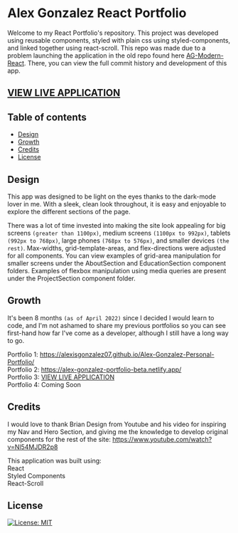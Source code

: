 # Alex Gonzalez React Portfolio
Welcome to my React Portfolio's repository. This project was developed using reusable components, styled with plain css using styled-components, and linked together using react-scroll. This repo was made due to a problem launching the application in the old repo found here [AG-Modern-React](https://github.com/AlexisGonzalez07/ag-modern-react). There, you can view the full commit history and development of this app.

## [VIEW LIVE APPLICATION](https://alex-gonzalez-portfolio.netlify.app/)

## Table of contents
  - [Design](#Design)
  - [Growth](#Growth)
  - [Credits](#Credits)
  - [License](#license)
  
## Design
This app was designed to be light on the eyes thanks to the dark-mode lover in me. With a sleek, clean look throughout, it is easy and enjoyable to explore the different sections of the page. <br>

There was a lot of time invested into making the site look appealing for big screens `(greater than 1100px)`, medium screens `(1100px to 992px)`, tablets `(992px to 768px)`, large phones `(768px to 576px)`, and smaller devices `(the rest)`. Max-widths, grid-template-areas, and flex-directions were adjusted for all components. You can view examples of grid-area manipulation for smaller screens under the AboutSection and EducationSection component folders. Examples of flexbox manipulation using media queries are present under the ProjectSection component folder.

## Growth
It's been 8 months `(as of April 2022)` since I decided I would learn to code, and I'm not ashamed to share my previous portfolios so you can see first-hand how far I've come as a developer, although I still have a long way to go.

Portfolio 1: https://alexisgonzalez07.github.io/Alex-Gonzalez-Personal-Portfolio/ <br>
Portfolio 2: https://alex-gonzalez-portfolio-beta.netlify.app/<br>
Portfolio 3: [VIEW LIVE APPLICATION](https://alex-gonzalez-portfolio.netlify.app/) <br>
Portfolio 4: Coming Soon <br>



## Credits
I would love to thank Brian Design from Youtube and his video for inspiring my Nav and Hero Section, and giving me the knowledge to develop original components for the rest of the site: https://www.youtube.com/watch?v=Nl54MJDR2p8

This application was built using: <br>
React <br>
Styled Components <br>
React-Scroll

## License
[![License: MIT](https://img.shields.io/badge/License-MIT-yellow.svg)](https://opensource.org/licenses/MIT)
